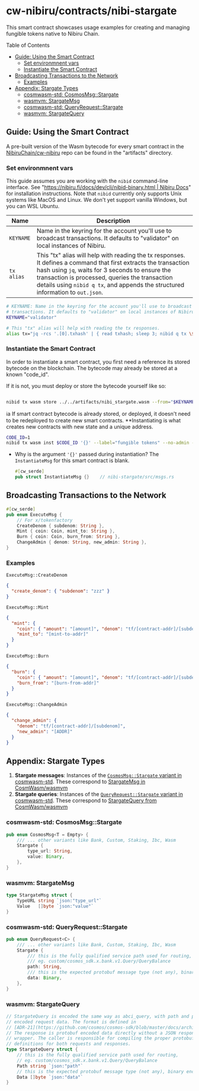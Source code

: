 # cw-nibiru/contracts/nibi-stargate

This smart contract showcases usage examples for creating and managing fungible tokens native to Nibiru Chain.


Table of Contents

- [Guide: Using the Smart Contract](#guide-using-the-smart-contract)
  - [Set environmnent vars](#set-environmnent-vars)
  - [Instantiate the Smart Contract](#instantiate-the-smart-contract)
- [Broadcasting Transactions to the Network](#broadcasting-transactions-to-the-network)
  - [Examples](#examples)
- [Appendix: Stargate Types](#appendix-stargate-types)
  - [cosmwasm-std: CosmosMsg::Stargate](#cosmwasm-std-cosmosmsgstargate)
  - [wasmvm: StargateMsg](#wasmvm-stargatemsg)
  - [cosmwasm-std: QueryRequest::Stargate](#cosmwasm-std-queryrequeststargate)
  - [wasmvm: StargateQuery](#wasmvm-stargatequery)

## Guide: Using the Smart Contract

A pre-built version of the Wasm bytecode for every smart contract in the
[NibiruChain/cw-nibiru](https://github.com/NibiruChain/cw-nibiru) repo can be
found in the "artifacts" directory.

### Set environmnent vars

This guide assumes you are working with the `nibid` command-line interface. See "[https://nibiru.fi/docs/dev/cli/nibid-binary.html | Nibiru Docs](https://nibiru.fi/docs/dev/cli)" for installation instructions. Note that `nibid` currently only supports Unix systems like MacOS and Linux. We don't yet support vanilla Windows, but you can WSL Ubuntu.

| Name | Description |
| --- | --- |
| `KEYNAME` | Name in the keyring for the account you'll use to broadcast transactions. It defaults to "validator" on local instances of Nibiru. |
| `tx alias` | This "tx" alias will help with reading the tx responses. It defines a command that first extracts the transaction hash using `jq`, waits for 3 seconds to ensure the transaction is processed, queries the transaction details using `nibid q tx`, and appends the structured information to `out.json`. |

```bash
# KEYNAME: Name in the keyring for the account you'll use to broadcast 
# transactions. It defaults to "validator" on local instances of Nibiru.
KEYNAME="validator"    

# This "tx" alias will help with reading the tx responses.
alias tx="jq -rcs '.[0].txhash' | { read txhash; sleep 3; nibid q tx \$txhash | jq '{txhash, height, code, logs, tx, gas_wanted, gas_used}' >> out.json}"
```

### Instantiate the Smart Contract

In order to instantiate a smart contract, you first need a reference its stored
bytecode on the blockchain. The bytecode may already be stored at a known
"code_id". 

If it is not, you must deploy or store the bytecode yourself like so:
```bash

nibid tx wasm store ../../artifacts/nibi_stargate.wasm --from="$KEYNAME" --gas=2000999 -y | tx
```

ℹ️a If smart contract bytecode is already stored, or deployed, it doesn't need to
be redeployed to create new smart contracts. **Instantiating is what creates new
contracts with new state and a unique address.

```bash
CODE_ID=1
nibid tx wasm inst $CODE_ID '{}' --label="fungible tokens" --no-admin --from="$KEYNAME" -y | tx 
```

- Why is the argument `'{}'` passed during instantiation?
    The `InstantiateMsg` for this smart contract is blank.
    ```rust
    #[cw_serde]
    pub struct InstantiateMsg {}    // nibi-stargate/src/msgs.rs
    ```

## Broadcasting Transactions to the Network

```rust
#[cw_serde]
pub enum ExecuteMsg {
    // For x/tokenfactory
    CreateDenom { subdenom: String },
    Mint { coin: Coin, mint_to: String },
    Burn { coin: Coin, burn_from: String },
    ChangeAdmin { denom: String, new_admin: String },
}
```

### Examples

`ExecuteMsg::CreateDenom`

```json
{
  "create_denom": { "subdenom": "zzz" }
}
```

`ExecuteMsg::Mint`

```json
{ 
  "mint": { 
    "coin": { "amount": "[amount]", "denom": "tf/[contract-addr]/[subdenom]" }, 
    "mint_to": "[mint-to-addr]" 
  } 
}
```

`ExecuteMsg::Burn`

```json
{ 
  "burn": { 
    "coin": { "amount": "[amount]", "denom": "tf/[contract-addr]/[subdenom]" }, 
    "burn_from": "[burn-from-addr]" 
  } 
}
```

`ExecuteMsg::ChangeAdmin`

```json
{ 
  "change_admin": { 
    "denom": "tf/[contract-addr]/[subdenom]", 
    "new_admin": "[ADDR]" 
  } 
}
```

## Appendix: Stargate Types

1.  **Stargate messages**: Instances of the [`CosmosMsg::Stargate` variant in
    cosmwasm-std](https://docs.rs/cosmwasm-std/1.4.1/cosmwasm_std/enum.CosmosMsg.html). These correspond to
    [StargateMsg in CosmWasm/wasmvm](https://pkg.go.dev/github.com/CosmWasm/wasmvm@v1.4.1/types#StargateMsg) 
2.  **Stargate queries**: Instances of the [`QueryRequest::Stargate` variant in
    cosmwasm-std](https://docs.rs/cosmwasm-std/1.4.1/cosmwasm_std/enum.QueryRequest.html). These correspond to
    [StargateQuery from CosmWasm/wasmvm](https://pkg.go.dev/github.com/CosmWasm/wasmvm@v1.4.1/types#StargateMsg)

### cosmwasm-std: CosmosMsg::Stargate

```rust
pub enum CosmosMsg<T = Empty> {
    /// ... other variants like Bank, Custom, Staking, Ibc, Wasm
    Stargate {
        type_url: String,
        value: Binary,
    },
}
```

### wasmvm: StargateMsg

```go
type StargateMsg struct {
	TypeURL string `json:"type_url"`
	Value   []byte `json:"value"`
}
```

### cosmwasm-std: QueryRequest::Stargate

```rust
pub enum QueryRequest<C> {
    /// ... other variants like Bank, Custom, Staking, Ibc, Wasm
    Stargate {
        /// this is the fully qualified service path used for routing,
        /// eg. custom/cosmos_sdk.x.bank.v1.Query/QueryBalance
        path: String,
        /// this is the expected protobuf message type (not any), binary encoded
        data: Binary,
    },
}
```

### wasmvm: StargateQuery

```go
// StargateQuery is encoded the same way as abci_query, with path and protobuf
// encoded request data. The format is defined in
// [ADR-21](https://github.com/cosmos/cosmos-sdk/blob/master/docs/architecture/adr-021-protobuf-query-encoding.md).
// The response is protobuf encoded data directly without a JSON response
// wrapper. The caller is responsible for compiling the proper protobuf
// definitions for both requests and responses.
type StargateQuery struct {
	// this is the fully qualified service path used for routing,
	// eg. custom/cosmos_sdk.x.bank.v1.Query/QueryBalance
	Path string `json:"path"`
	// this is the expected protobuf message type (not any), binary encoded
	Data []byte `json:"data"`
}
```